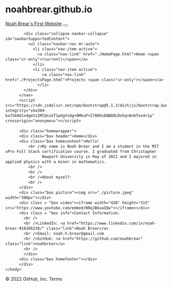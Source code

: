 # noahbrear.github.io

<!DOCTYPE html>
<html>
    <title>Home Page</title>
    <head>
        <link href="https://cdn.jsdelivr.net/npm/bootstrap@5.1.3/dist/css/bootstrap.min.css" rel="stylesheet" integrity="sha384-1BmE4kWBq78iYhFldvKuhfTAU6auU8tT94WrHftjDbrCEXSU1oBoqyl2QvZ6jIW3" crossorigin="anonymous">
        <link rel="stylesheet" href="./styles.css">
    </head>
    <body id='main'>
        <nav class="navbar navbar-expand-lg navbar-light bg-light">
            <a class="navbar-brand" href="./HomePage.html">Noah Brear's First Website</a>
            <button class="navbar-toggler" type="button" data-toggle="collapse" data-target="#navbarSupportedContent" aria-controls="navbarSupportedContent" aria-expanded="false" aria-label="Toggle navigation">
              <span class="navbar-toggler-icon"></span>
            </button>
          
            <div class="collapse navbar-collapse" id="navbarSupportedContent">
              <ul class="navbar-nav mr-auto">
                <li class="nav-item active">
                  <a class="nav-link" href="./HomePage.html">Home <span class="sr-only">(current)</span></a>
                </li>
                <li class="nav-item active">
                    <a class="nav-link" href="./ProjectsPage.html">Projects <span class="sr-only"></span></a>
                  </li>
            </div>
          </nav>
          <script src="https://cdn.jsdelivr.net/npm/bootstrap@5.1.3/dist/js/bootstrap.bundle.min.js" integrity="sha384-ka7Sk0Gln4gmtz2MlQnikT1wXgYsOg+OMhuP+IlRH9sENBO0LRn5q+8nbTov4+1p" crossorigin="anonymous"></script>
          
          <div class="homewrapper">
          <div class="box header">Home</div>
          <div class="box homecontent">Hello! 
              <br />My name is Noah Brear and I am a student in the MIT xPro Full Stack certification course. I graduated from Christopher
                    Newport University in May of 2021 and I majored in applied physics with a minor in mathematics.
              <br />
              <br />
              <br />About myself:
              <br />
          </div>
          <div class="box picture"><img src="./picture.jpeg" width="300px"></div>
          <div class = "box video"><iframe width="420" height="315" src="https://www.youtube.com/embed/W8qJBkuaIQw"></iframe></div>
          <div class = "box info">Contact Information:
            <br /> 
            <br />LinkedIn: <a href="https://www.linkedin.com/in/noah-brear-918266238/" class="link">Noah Brear</a>
            <br />Email: noah.h.brear@gmail.com
            <br />GitHub: <a href="https://github.com/noahbrear" class="link">noahbrear</a>
            <br /> 
            </div>
          <div class="box homefooter"></div>
          </div>
    </body>
</html>
© 2022 GitHub, Inc.
Terms
